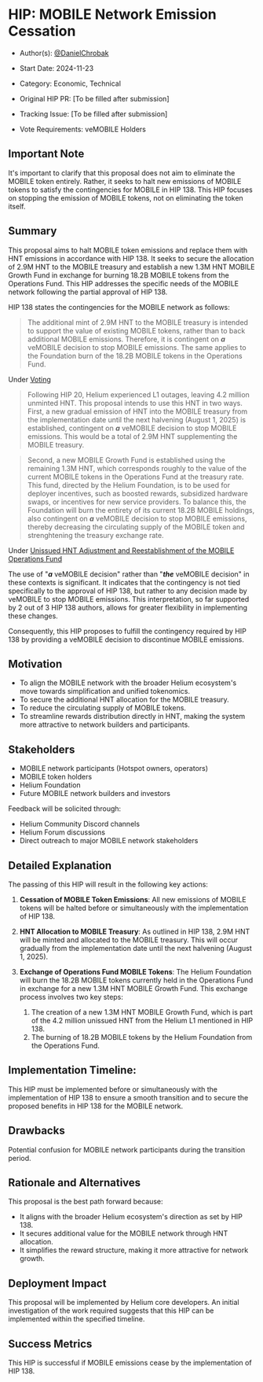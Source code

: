 # HIP: MOBILE Network Emission Cessation

- Author(s): [@DanielChrobak](https://github.com/DanielChrobak)

- Start Date: 2024-11-23

- Category: Economic, Technical

- Original HIP PR: [To be filled after submission]

- Tracking Issue: [To be filled after submission]

- Vote Requirements: veMOBILE Holders

## Important Note

It's important to clarify that this proposal does not aim to eliminate the MOBILE token entirely. Rather, it seeks to halt new emissions of MOBILE tokens to satisfy the contingencies for MOBILE in HIP 138. This HIP focuses on stopping the emission of MOBILE tokens, not on eliminating the token itself.
  
## Summary

This proposal aims to halt MOBILE token emissions and replace them with HNT emissions in accordance with HIP 138. It seeks to secure the allocation of 2.9M HNT to the MOBILE treasury and establish a new 1.3M HNT MOBILE Growth Fund in exchange for burning 18.2B MOBILE tokens from the Operations Fund. This HIP addresses the specific needs of the MOBILE network following the partial approval of HIP 138.

HIP 138 states the contingencies for the MOBILE network as follows:

> The additional mint of 2.9M HNT to the MOBILE treasury is intended to support the value of existing MOBILE tokens, rather than to back additional MOBILE emissions. Therefore, it is contingent on ***a*** veMOBILE decision to stop MOBILE emissions. The same applies to the Foundation burn of the 18.2B MOBILE tokens in the Operations Fund.

Under [Voting](https://github.com/helium/HIP/blob/main/0138-return-to-hnt.md#voting)

> Following HIP 20, Helium experienced L1 outages, leaving 4.2 million unminted HNT. This proposal intends to use this HNT in two ways. First, a new gradual emission of HNT into the MOBILE treasury from the implementation date until the next halvening (August 1, 2025) is established, contingent on ***a*** veMOBILE decision to stop MOBILE emissions. This would be a total of 2.9M HNT supplementing the MOBILE treasury.

> Second, a new MOBILE Growth Fund is established using the remaining 1.3M HNT, which corresponds roughly to the value of the current MOBILE tokens in the Operations Fund at the treasury rate. This fund, directed by the Helium Foundation, is to be used for deployer incentives, such as boosted rewards, subsidized hardware swaps, or incentives for new service providers. To balance this, the Foundation will burn the entirety of its current 18.2B MOBILE holdings, also contingent on ***a*** veMOBILE decision to stop MOBILE emissions, thereby decreasing the circulating supply of the MOBILE token and strenghtening the treasury exchange rate.

Under [Unissued HNT Adjustment and Reestablishment of the MOBILE Operations Fund](https://github.com/helium/HIP/blob/main/0138-return-to-hnt.md#unissued-hnt-adjustment-and-reestablishment-of-the-mobile-operations-fund)

The use of "***a*** veMOBILE decision" rather than "***the*** veMOBILE decision" in these contexts is significant. It indicates that the contingency is not tied specifically to the approval of HIP 138, but rather to any decision made by veMOBILE to stop MOBILE emissions. This interpretation, so far supported by 2 out of 3 HIP 138 authors, allows for greater flexibility in implementing these changes.

Consequently, this HIP proposes to fulfill the contingency required by HIP 138 by providing a veMOBILE decision to discontinue MOBILE emissions.

## Motivation

- To align the MOBILE network with the broader Helium ecosystem's move towards simplification and unified tokenomics.
- To secure the additional HNT allocation for the MOBILE treasury.
- To reduce the circulating supply of MOBILE tokens.
- To streamline rewards distribution directly in HNT, making the system more attractive to network builders and participants.

## Stakeholders

- MOBILE network participants (Hotspot owners, operators)
- MOBILE token holders
- Helium Foundation
- Future MOBILE network builders and investors

Feedback will be solicited through:
- Helium Community Discord channels
- Helium Forum discussions
- Direct outreach to major MOBILE network stakeholders

## Detailed Explanation

The passing of this HIP will result in the following key actions:

1. **Cessation of MOBILE Token Emissions**: All new emissions of MOBILE tokens will be halted before or simultaneously with the implementation of HIP 138.

2. **HNT Allocation to MOBILE Treasury**: As outlined in HIP 138, 2.9M HNT will be minted and allocated to the MOBILE treasury. This will occur gradually from the implementation date until the next halvening (August 1, 2025).

3. **Exchange of Operations Fund MOBILE Tokens**: The Helium Foundation will burn the 18.2B MOBILE tokens currently held in the Operations Fund in exchange for a new 1.3M HNT MOBILE Growth Fund. This exchange process involves two key steps:
   1. The creation of a new 1.3M HNT MOBILE Growth Fund, which is part of the 4.2 million unissued HNT from the Helium L1 mentioned in HIP 138.
   2. The burning of 18.2B MOBILE tokens by the Helium Foundation from the Operations Fund.

## Implementation Timeline:
This HIP must be implemented before or simultaneously with the implementation of HIP 138 to ensure a smooth transition and to secure the proposed benefits in HIP 138 for the MOBILE network.

## Drawbacks

Potential confusion for MOBILE network participants during the transition period.

## Rationale and Alternatives

This proposal is the best path forward because:
- It aligns with the broader Helium ecosystem's direction as set by HIP 138.
- It secures additional value for the MOBILE network through HNT allocation.
- It simplifies the reward structure, making it more attractive for network growth.

## Deployment Impact

This proposal will be implemented by Helium core developers. An initial investigation of the work required suggests that this HIP can be implemented within the specified timeline.

## Success Metrics

This HIP is successful if MOBILE emissions cease by the implementation of HIP 138.
